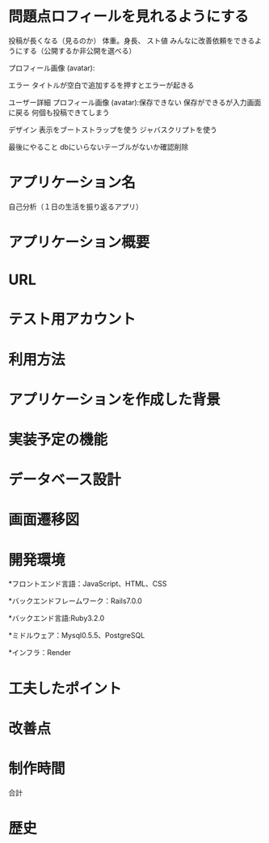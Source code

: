 # 問題点ロフィールを見れるようにする
投稿が長くなる（見るのか）
体重。身長、
スト値
みんなに改善依頼をできるようにする（公開するか非公開を選べる）

プロフィール画像 (avatar):


エラー
タイトルが空白で追加するを押すとエラーが起きる

ユーザー詳細
プロフィール画像 (avatar):保存できない
保存ができるが入力画面に戻る
何個も投稿できてしまう


デザイン
表示をブートストラップを使う
ジャバスクリプトを使う

最後にやること
dbにいらないテーブルがないか確認削除

# アプリケーション名
自己分析（１日の生活を振り返るアプリ）

# アプリケーション概要


# URL
# テスト用アカウント
# 利用方法
# アプリケーションを作成した背景


# 実装予定の機能
# データベース設計
# 画面遷移図
# 開発環境
*フロントエンド言語：JavaScript、HTML、CSS

*バックエンドフレームワーク：Rails7.0.0 

*バックエンド言語:Ruby3.2.0

*ミドルウェア：Mysql0.5.5、PostgreSQL

*インフラ：Render

# 工夫したポイント
# 改善点
# 制作時間


合計
# 歴史


